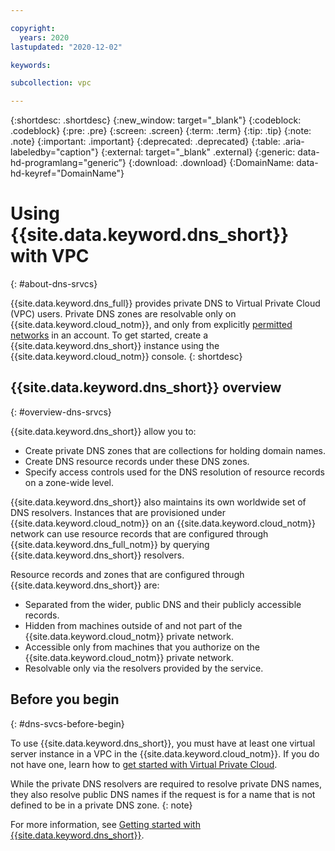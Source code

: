 ```yaml
---

copyright:
  years: 2020
lastupdated: "2020-12-02"

keywords:

subcollection: vpc

---
```


{:shortdesc: .shortdesc}
{:new_window: target="_blank"}
{:codeblock: .codeblock}
{:pre: .pre}
{:screen: .screen}
{:term: .term}
{:tip: .tip}
{:note: .note}
{:important: .important}
{:deprecated: .deprecated}
{:table: .aria-labeledby="caption"}
{:external: target="_blank" .external}
{:generic: data-hd-programlang="generic”}
{:download: .download}
{:DomainName: data-hd-keyref="DomainName"}

# Using {{site.data.keyword.dns_short}} with VPC
{: #about-dns-srvcs}

{{site.data.keyword.dns_full}} provides private DNS to Virtual Private Cloud (VPC) users. Private DNS zones are resolvable only on {{site.data.keyword.cloud_notm}}, and only from explicitly [permitted networks](/docs/dns-svcs?topic=dns-svcs-dns-concepts#permitted-networks) in an account. To get started, create a {{site.data.keyword.dns_short}} instance using the {{site.data.keyword.cloud_notm}} console.
{: shortdesc}

## {{site.data.keyword.dns_short}} overview
{: #overview-dns-srvcs}

{{site.data.keyword.dns_short}} allow you to:

   * Create private DNS zones that are collections for holding domain names.
   * Create DNS resource records under these DNS zones.
   * Specify access controls used for the DNS resolution of resource records on a zone-wide level.

{{site.data.keyword.dns_short}} also maintains its own worldwide set of DNS resolvers. Instances that are provisioned under {{site.data.keyword.cloud_notm}} on an {{site.data.keyword.cloud_notm}} network can use resource records that are configured through {{site.data.keyword.dns_full_notm}} by querying {{site.data.keyword.dns_short}} resolvers.

Resource records and zones that are configured through {{site.data.keyword.dns_short}} are:

   * Separated from the wider, public DNS and their publicly accessible records.
   * Hidden from machines outside of and not part of the {{site.data.keyword.cloud_notm}} private network.
   * Accessible only from machines that you authorize on the {{site.data.keyword.cloud_notm}} private network.
   * Resolvable only via the resolvers provided by the service.

## Before you begin
{: #dns-svcs-before-begin}

To use {{site.data.keyword.dns_short}}, you must have at least one virtual server instance in a VPC in the {{site.data.keyword.cloud_notm}}. If you do not have one, learn how to [get started with Virtual Private Cloud](/docs/vpc?topic=vpc-getting-started).

While the private DNS resolvers are required to resolve private DNS names, they also resolve public DNS names if the request is for a name that is not defined to be in a private DNS zone.
{: note}

For more information, see [Getting started with {{site.data.keyword.dns_short}}](/docs/dns-svcs?topic=dns-svcs-getting-started).
